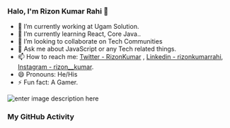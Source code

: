 ### Halo, I'm Rizon Kumar Rahi 👋




- 🔭 I’m currently working at Ugam Solution.
- 🌱 I’m currently learning React, Core Java..
- 👯 I’m looking to collaborate on Tech Communities 
- 💬 Ask me about JavaScript or any Tech related things.
- 📫 How to reach me: [Twitter - RizonKumar](https://twitter.com/RizonKumar) , 
                      [Linkedin - rizonkumarrahi](https://www.linkedin.com/in/rizonkumarrahi/),
                      [Instagram - rizon__kumar](https://www.instagram.com/rizon__kumar/).
- 😄 Pronouns: He/His
- ⚡ Fun fact: A Gamer.



![enter image description here](https://github-readme-stats.vercel.app/api?username=rizonkumar&&show_icons=true&title_color=ffffff&icon_color=FF6F61&text_color=FF6F61&bg_color=34568B)


### My GitHub Activity 
